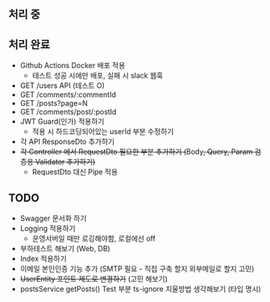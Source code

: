 ## 처리 중

  

## 처리 완료
- Github Actions Docker 배포 적용
  - 테스트 성공 시에만 배포, 실패 시 slack 웹훅
- GET /users API (테스트 O)
- GET /comments/:commentId
- GET /posts?page=N
- GET /comments/post/:postId
- JWT Guard(인가) 적용하기
  - 적용 시 하드코딩되어있는 userId 부분 수정하기
- 각 API ResponseDto 추가하기
- ~~각 Controller 에서 RequestDto 필요한 부분 추가하기 (~~Body~~, Query, ~~Param~~ 검증용 Validator 추가하기)~~
  - RequestDto 대신 Pipe 적용

## TODO
- Swagger 문서화 하기
- Logging 적용하기
  - 운영서버일 때만 로깅해야함, 로컬에선 off
- 부하테스트 해보기 (Web, DB)
- Index 적용하기
- 이메일 본인인증 기능 추가 (SMTP 필요 - 직접 구축 할지 외부메일로 할지 고민)
- ~~UserEntity 포인트 제도로 변경하기~~ (고민 해보기)
- postsService getPosts() Test 부분 ts-ignore 지울방법 생각해보기 (타입 명시)